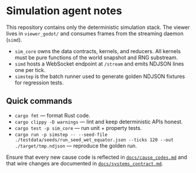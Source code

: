 # Simulation agent notes

This repository contains only the deterministic simulation stack. The viewer lives in `viewer_godot/` and consumes frames from the streaming daemon (`simd`).

* `sim_core` owns the data contracts, kernels, and reducers. All kernels must be pure functions of the world snapshot and RNG substream.
* `simd` hosts a WebSocket endpoint at `/stream` and emits NDJSON lines one per tick.
* `simstep` is the batch runner used to generate golden NDJSON fixtures for regression tests.

## Quick commands

* `cargo fmt` — format Rust code.
* `cargo clippy -D warnings` — lint and keep deterministic APIs honest.
* `cargo test -p sim_core` — run unit + property tests.
* `cargo run -p simstep -- --seed-file ./testdata/seeds/run_seed_wet_equator.json --ticks 120 --out ./target/tmp.ndjson` — reproduce the golden run.

Ensure that every new cause code is reflected in [`docs/cause_codes.md`](cause_codes.md) and that wire changes are documented in [`docs/systems_contract.md`](systems_contract.md).
